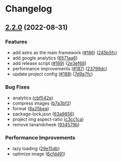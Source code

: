 # Changelog

## [2.2.0](https://github.com/renansigolo/renan-sigolo-website/compare/v2.1.0...v2.2.0) (2022-08-31)


### Features

* add astro as the main framework ([#186](https://github.com/renansigolo/renan-sigolo-website/issues/186)) ([245b5fc](https://github.com/renansigolo/renan-sigolo-website/commit/245b5fcf3cbd7a601a28cfc312c2a6ee76b74f71))
* add google analytics ([6571aa6](https://github.com/renansigolo/renan-sigolo-website/commit/6571aa6aa5f6c3bab842c8d923cfc66927fe20c2))
* add release script ([#189](https://github.com/renansigolo/renan-sigolo-website/issues/189)) ([2e3ef68](https://github.com/renansigolo/renan-sigolo-website/commit/2e3ef68cb52cae15cd83b6ec37b11e79accf2473))
* performance improvements ([#187](https://github.com/renansigolo/renan-sigolo-website/issues/187)) ([23799dc](https://github.com/renansigolo/renan-sigolo-website/commit/23799dc6ccc2170a2edd82d29a4e83b668ae305a))
* update project config ([#188](https://github.com/renansigolo/renan-sigolo-website/issues/188)) ([7d9a7fc](https://github.com/renansigolo/renan-sigolo-website/commit/7d9a7fcc131e9aafea4ba7f9325ac888da713b59))


### Bug Fixes

* analytics ([cbf542e](https://github.com/renansigolo/renan-sigolo-website/commit/cbf542e5887dccd5c5b7f3db0ed1951f1472b329))
* compress images ([b7a3bf2](https://github.com/renansigolo/renan-sigolo-website/commit/b7a3bf2935197e5d11a9251ee430639dcaf77ea5))
* format ([8a25bea](https://github.com/renansigolo/renan-sigolo-website/commit/8a25bea640e484b1f0f59092d1da68f7cd0625ae))
* package-lock.json ([63a9856](https://github.com/renansigolo/renan-sigolo-website/commit/63a98568cdce69f3f3f82fd19ec55e689ee07855))
* project img aspect-ratio ([c3cc1ca](https://github.com/renansigolo/renan-sigolo-website/commit/c3cc1ca682838051b1917287c7533dc2deda1412))
* remove tanandcheek ([934579b](https://github.com/renansigolo/renan-sigolo-website/commit/934579bbb5083e60e5508abbcc4323fa4403bd98))


### Performance Improvements

* lazy loading ([29e15db](https://github.com/renansigolo/renan-sigolo-website/commit/29e15db497909b756b6b05acc41837dd789896cf))
* optimize image ([6cfdd91](https://github.com/renansigolo/renan-sigolo-website/commit/6cfdd91641f8d3b58f6f07d7dd55e18043c56e51))
